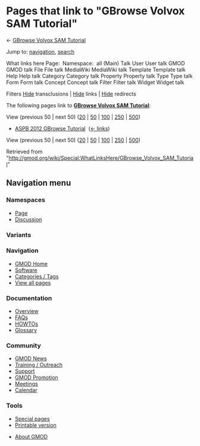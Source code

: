 <div id="mw-page-base" class="noprint">

</div>

<div id="mw-head-base" class="noprint">

</div>

<div id="content" class="mw-body" role="main">

<span id="top"></span>

<div id="mw-js-message" style="display:none;">

</div>



# <span dir="auto">Pages that link to "GBrowse Volvox SAM Tutorial"</span>

<div id="bodyContent">

<div id="contentSub">

← [GBrowse Volvox SAM
Tutorial](/wiki/GBrowse_Volvox_SAM_Tutorial "GBrowse Volvox SAM Tutorial")

</div>

<div id="jump-to-nav" class="mw-jump">

Jump to: [navigation](#mw-navigation), [search](#p-search)

</div>

<div id="mw-content-text">

What links here Page:  Namespace:  all (Main) Talk User User talk GMOD
GMOD talk File File talk MediaWiki MediaWiki talk Template Template talk
Help Help talk Category Category talk Property Property talk Type Type
talk Form Form talk Concept Concept talk Filter Filter talk Widget
Widget talk

Filters
[Hide](/mediawiki/index.php?title=Special:WhatLinksHere/GBrowse_Volvox_SAM_Tutorial&hidetrans=1 "Special:WhatLinksHere/GBrowse Volvox SAM Tutorial")
transclusions \|
[Hide](/mediawiki/index.php?title=Special:WhatLinksHere/GBrowse_Volvox_SAM_Tutorial&hidelinks=1 "Special:WhatLinksHere/GBrowse Volvox SAM Tutorial")
links \|
[Hide](/mediawiki/index.php?title=Special:WhatLinksHere/GBrowse_Volvox_SAM_Tutorial&hideredirs=1 "Special:WhatLinksHere/GBrowse Volvox SAM Tutorial")
redirects

The following pages link to **[GBrowse Volvox SAM
Tutorial](/wiki/GBrowse_Volvox_SAM_Tutorial "GBrowse Volvox SAM Tutorial")**:

View (previous 50 \| next 50)
([20](/mediawiki/index.php?title=Special:WhatLinksHere/GBrowse_Volvox_SAM_Tutorial&limit=20 "Special:WhatLinksHere/GBrowse Volvox SAM Tutorial")
\|
[50](/mediawiki/index.php?title=Special:WhatLinksHere/GBrowse_Volvox_SAM_Tutorial&limit=50 "Special:WhatLinksHere/GBrowse Volvox SAM Tutorial")
\|
[100](/mediawiki/index.php?title=Special:WhatLinksHere/GBrowse_Volvox_SAM_Tutorial&limit=100 "Special:WhatLinksHere/GBrowse Volvox SAM Tutorial")
\|
[250](/mediawiki/index.php?title=Special:WhatLinksHere/GBrowse_Volvox_SAM_Tutorial&limit=250 "Special:WhatLinksHere/GBrowse Volvox SAM Tutorial")
\|
[500](/mediawiki/index.php?title=Special:WhatLinksHere/GBrowse_Volvox_SAM_Tutorial&limit=500 "Special:WhatLinksHere/GBrowse Volvox SAM Tutorial"))

- [ASPB 2012 GBrowse
  Tutorial](/wiki/ASPB_2012_GBrowse_Tutorial "ASPB 2012 GBrowse Tutorial")
  ‎ <span class="mw-whatlinkshere-tools">([←
  links](/mediawiki/index.php?title=Special:WhatLinksHere&target=ASPB+2012+GBrowse+Tutorial "Special:WhatLinksHere"))</span>

View (previous 50 \| next 50)
([20](/mediawiki/index.php?title=Special:WhatLinksHere/GBrowse_Volvox_SAM_Tutorial&limit=20 "Special:WhatLinksHere/GBrowse Volvox SAM Tutorial")
\|
[50](/mediawiki/index.php?title=Special:WhatLinksHere/GBrowse_Volvox_SAM_Tutorial&limit=50 "Special:WhatLinksHere/GBrowse Volvox SAM Tutorial")
\|
[100](/mediawiki/index.php?title=Special:WhatLinksHere/GBrowse_Volvox_SAM_Tutorial&limit=100 "Special:WhatLinksHere/GBrowse Volvox SAM Tutorial")
\|
[250](/mediawiki/index.php?title=Special:WhatLinksHere/GBrowse_Volvox_SAM_Tutorial&limit=250 "Special:WhatLinksHere/GBrowse Volvox SAM Tutorial")
\|
[500](/mediawiki/index.php?title=Special:WhatLinksHere/GBrowse_Volvox_SAM_Tutorial&limit=500 "Special:WhatLinksHere/GBrowse Volvox SAM Tutorial"))

</div>

<div class="printfooter">

Retrieved from
"<http://gmod.org/wiki/Special:WhatLinksHere/GBrowse_Volvox_SAM_Tutorial>"

</div>

<div id="catlinks" class="catlinks catlinks-allhidden">

</div>

<div class="visualClear">

</div>

</div>

</div>

<div id="mw-navigation">

## Navigation menu

<div id="mw-head">



<div id="left-navigation">

<div id="p-namespaces" class="vectorTabs" role="navigation"
aria-labelledby="p-namespaces-label">

### Namespaces

- <span id="ca-nstab-main"><a href="/wiki/GBrowse_Volvox_SAM_Tutorial" accesskey="c"
  title="View the content page [c]">Page</a></span>
- <span id="ca-talk"><a
  href="/mediawiki/index.php?title=Talk:GBrowse_Volvox_SAM_Tutorial&amp;action=edit&amp;redlink=1"
  accesskey="t"
  title="Discussion about the content page [t]">Discussion</a></span>

</div>

<div id="p-variants" class="vectorMenu emptyPortlet" role="navigation"
aria-labelledby="p-variants-label">

### 

### Variants[](#)

<div class="menu">

</div>

</div>

</div>





</div>

</div>

</div>

<div id="mw-panel">

<div id="p-logo" role="banner">

<a href="/wiki/Main_Page"
style="background-image: url(http://gmod.org/images/GMOD-cogs.png);"
title="Visit the main page"></a>

</div>

<div id="p-Navigation" class="portal" role="navigation"
aria-labelledby="p-Navigation-label">

### Navigation

<div class="body">

- <span id="n-GMOD-Home">[GMOD Home](/wiki/Main_Page)</span>
- <span id="n-Software">[Software](/wiki/GMOD_Components)</span>
- <span id="n-Categories-.2F-Tags">[Categories /
  Tags](/wiki/Categories)</span>
- <span id="n-View-all-pages">[View all
  pages](/wiki/Special:AllPages)</span>

</div>

</div>

<div id="p-Documentation" class="portal" role="navigation"
aria-labelledby="p-Documentation-label">

### Documentation

<div class="body">

- <span id="n-Overview">[Overview](/wiki/Overview)</span>
- <span id="n-FAQs">[FAQs](/wiki/Category:FAQ)</span>
- <span id="n-HOWTOs">[HOWTOs](/wiki/Category:HOWTO)</span>
- <span id="n-Glossary">[Glossary](/wiki/Glossary)</span>

</div>

</div>

<div id="p-Community" class="portal" role="navigation"
aria-labelledby="p-Community-label">

### Community

<div class="body">

- <span id="n-GMOD-News">[GMOD News](/wiki/GMOD_News)</span>
- <span id="n-Training-.2F-Outreach">[Training /
  Outreach](/wiki/Training_and_Outreach)</span>
- <span id="n-Support">[Support](/wiki/Support)</span>
- <span id="n-GMOD-Promotion">[GMOD
  Promotion](/wiki/GMOD_Promotion)</span>
- <span id="n-Meetings">[Meetings](/wiki/Meetings)</span>
- <span id="n-Calendar">[Calendar](/wiki/Calendar)</span>

</div>

</div>

<div id="p-tb" class="portal" role="navigation"
aria-labelledby="p-tb-label">

### Tools

<div class="body">

- <span id="t-specialpages"><a href="/wiki/Special:SpecialPages" accesskey="q"
  title="A list of all special pages [q]">Special pages</a></span>
- <span id="t-print"><a
  href="/mediawiki/index.php?title=Special:WhatLinksHere/GBrowse_Volvox_SAM_Tutorial&amp;printable=yes"
  rel="alternate" accesskey="p"
  title="Printable version of this page [p]">Printable version</a></span>

</div>

</div>

</div>

</div>

<div id="footer" role="contentinfo">

- <span id="footer-places-about">[About
  GMOD](/wiki/GMOD:About "GMOD:About")</span>

<!-- -->






</div>
